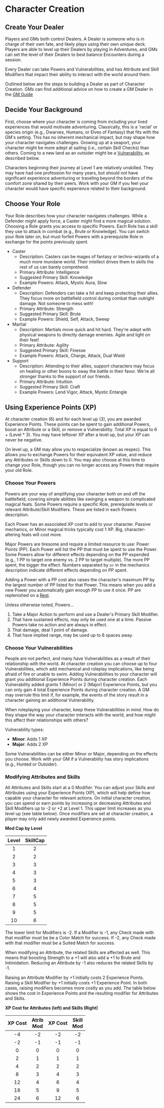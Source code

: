 # Character Creation

## Create Your Dealer

Players and GMs both control Dealers. A Dealer is someone who is in charge of their own
fate, and likely plays using their own unique deck. Players are able to level up their Dealers
by playing in Adventures, and GMs can set the level of their Dealers to best balance
Encounters during a session.

Every Dealer can take Powers and Vulnerabilities, and has Attribute and Skill Modifiers that impact
their ability to interact with the world around them. 

Outlined below are the steps to building a
Dealer as part of Character Creation. GMs can find additional advice on how to create a
GM Dealer in the [GM Guide](./02_GMGuide.md)

## Decide Your Background

First, choose where your character is coming from including your lived experiences that
would motivate adventuring. Classically, this is a 'racial' or species origin
(e.g., Dwarves, Humans, or Elves of Fantasy) that fits with the GM's setting. 
This has no inherent mechanical impact, but may shape how your character
navigates challenges. Growing up at a seaport, your character might be more
adept at sailing (i.e., certain Skill Checks) than others. Coming to a new land as an
outsider might be a [Vulnerability](./03_CharacterCreation.md#choose-your-vulnerabilities), as described below.

Characters beginning their journey at Level 1 are relatively unskilled. They may have 
had one profession for many years, but should not have significant experience 
adventuring or traveling beyond the borders of the comfort zone shared by their peers. Work with your GM if you feel your character would have specific experience related to their background.

## Choose Your Role

Your Role describes how your character navigates challenges. While a Defender might
apply force, a Caster might find a more magical solution. Choosing a Role grants you
access to specific Powers. Each Role has a skill they use to attack in
combat (e.g., Brute or Knowledge). You can switch your Role later on, but must
forfeit Powers with a prerequisite Role in exchange for the points previously spent.

- Caster
    - Description: Casters can be mages of fantasy or techno-wizards of a much more
    mundane world. Their intellect drives them to skills the rest of us can barely
    comprehend.
    - Primary Attribute: Intelligence
    - Suggested Primary Skill: Knowledge
    - Example Powers: Attack, Mystic Aura, Slow
- Defender
    - Description: Defenders can take a hit and keep protecting their allies. They focus
    more on battlefield control during combat than outright damage. Not someone to mess
    with!
    - Primary Attribute: Strength
    - Suggested Primary Skill: Brute
    - Example Powers: Shield, Self, Attack, Sweep
- Martial
    - Description: Martials move quick and hit hard. They're adept with physical weapons
    to directly damage enemies. Agile and light on their feet!
    - Primary Attribute: Agility
    - Suggested Primary Skill: Finesse
    - Example Powers: Attack, Charge, Attack, Dual Wield
- Support
    - Description: Attending to their allies, support characters may focus on healing or
    other boons to sway the battle in their favor. We're all stronger thanks to the
    support of our friends.
    - Primary Attribute: Intuition
    - Suggested Primary Skill: Craft
    - Example Powers: Lend Vigor, Attack, Mystic Entangle


## Using Experience Points (XP)

At character creation (6) and for each level up (3), you are
awarded Experience Points. These points can be spent to gain additional Powers, boost an
Attribute or a Skill, or remove a Vulnerability. Total XP is
equal to 6 + (Level * 3). You may have leftover XP after a level up, but your XP can never be negative.

On level up, a GM may allow you to respecialize (known as respec). This allows you to exchange Powers for their 
equivalent XP value, and reduce any Attributes or Skills down to 0. You may also choose at this time to change your Role, though you can no longer access any Powers that require your old Role. 

### Choose Your Powers

Powers are your way of amplifying your character both on and off the battlefield,
covering simple abilities like swinging a weapon to complicated magical feats. Some
Powers require a specific Role, prerequisite levels or relevant Attribute/Skill
Modifiers. These are listed in each Powers description.

Each Power has an associated XP cost to add to your character. Passive mechanics, or Minor magical tricks
typically cost 1 XP. Big, character-altering feats will cost more. 

Major Powers are
tiresome and require a limited resource to use: Power Points (PP). Each Power will list
the PP that must be spent to use the Power. Some Powers allow for different effects depending on the PP expended (e.g., 1 PP to target one enemy vs. 2 PP to target
multiple). The more PP spent, the bigger the effect. Numbers separated by `or` in the
mechanics description indicate different effects depending on PP spent.

Adding a Power with a PP cost also raises the character's maximum PP by the largest number
of PP listed for that Power. This means when you add a new Power you automatically gain enough PP to use it once. PP are replenished on a [Rest](./01_PlayerGuide_Full.md#rests).

Unless otherwise noted, Powers...
1. Take a Major Action to perform and use a Dealer's Primary
 Skill Modifier. 
2. That have sustained effects, may only be used one at a time. Passive Powers take no action and are always in effect.
3. That damage, deal 1 point of damage.
4. That have implied range, may be used up to 6 spaces away.

### Choose Your Vulnerabilities

People are not perfect, and many have Vulnerabilities as a result of their relationship
with the world. At character creation you can choose up to four Vulnerabilities, which
add mechanical and roleplay implications, like being afraid of fire or unable to swim.
Adding Vulnerabilities to your character will grant you additional Experience Points
during character creation. Each Vulnerability added grants 1 (Minor) or 2
(Major) Experience Points, but you can only gain 4 total Experience Points during
character creation. A GM may overrule this limit if, for example, the events of the
story result in a character gaining an additional Vulnerability.

When roleplaying your character, keep these Vulnerabilities in mind. How do they shape the way your character interacts with the world, and how might this affect their relationships with others?

Vulnerability types:

- **Minor**: Adds 1 XP
- **Major**: Adds 2 XP

Some Vulnerabilities can be either Minor or Major, depending on the effects you choose. Work with your GM if a Vulnerability has story implications (e.g., Hunted or Outsider).

### Modifying Attributes and Skills

All Attributes and Skills start at a 0 Modifier. You can adjust your Skills and
Attributes using your Experience Points (XP), which will help define how capable your
character for relevant actions. On initial character creation, you can spend or earn
points by increasing or decreasing Attributes and Skill Modifiers up to -2 or +2 at Level 1. This
upper limit increases as you level up (see table below). Once modifiers are set at
character creation, a player may only add newly awarded Experience points.

**Mod Cap by Level**

| Level | SkillCap |
|:-----:|:--------:|
| 1     | 2        |
| 2     | 2        |
| 3     | 3        |
| 4     | 3        |
| 5     | 3        |
| 6     | 4        |
| 7     | 5        |
| 8     | 5        |
| 9     | 5        |
| 10    | 6        |

The lower limit for Modifiers is -2. If a Modifier is -1, any Check made with that modifier must be 
be a Color Match for success. If -2, any Check made with that modifier must be a Suited 
Match for success.

When modifying an Attribute, the related Skills are affected as well. This means that boosting Strength to a +1 will also add a +1 to Brute and Intimidation. Reducing an Attribute by -1 also reduces the related Skills by -1. 

Raising an Attribute Modifier by +1 initially costs 2 Experience Points. Raising a Skill
Modifier by +1 initially costs +1 Experience Point. In both cases, raising
modifiers becomes more costly as you add. The table below shows the cost in
Experience Points and the resulting modifier for Attributes and Skills.

**XP Cost for Attributes (left) and Skills (Right)**

| XP Cost | Atrib<br />Mod | XP Cost | Skill<br />Mod |
|  :---:  |    :---:       |  :---:  |    :---:       |
|     -4  | -2             |     -2  | -2             |
|     -2  | -1             |     -1  | -1             |
|     0   | 0              |     0   | 0              |
|     2   | 1              |     1   | 1              |
|     4   | 2              |     2   | 2              |
|     8   | 3              |     4   | 3              |
|     12  | 4              |     6   | 4              |
|     18  | 5              |     9   | 5              |
|     24  | 6              |     12  | 6              |
